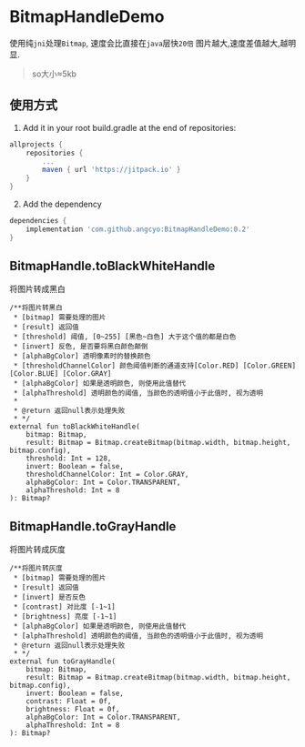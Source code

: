 # BitmapHandleDemo

使用纯`jni`处理`Bitmap`, 速度会比直接在`java`层快`20倍`
图片越大,速度差值越大,越明显.

> so大小≈5kb

## 使用方式

1. Add it in your root build.gradle at the end of repositories:

```gradle
allprojects {
    repositories {
        ...
        maven { url 'https://jitpack.io' }
    }
}
```

2. Add the dependency

```gradle
dependencies {
    implementation 'com.github.angcyo:BitmapHandleDemo:0.2'
}
```

## BitmapHandle.toBlackWhiteHandle

将图片转成黑白

```
/**将图片转黑白
 * [bitmap] 需要处理的图片
 * [result] 返回值
 * [threshold] 阈值, [0~255] [黑色~白色] 大于这个值的都是白色
 * [invert] 反色, 是否要将黑白颜色颠倒
 * [alphaBgColor] 透明像素时的替换颜色
 * [thresholdChannelColor] 颜色阈值判断的通道支持[Color.RED] [Color.GREEN] [Color.BLUE] [Color.GRAY]
 * [alphaBgColor] 如果是透明颜色, 则使用此值替代
 * [alphaThreshold] 透明颜色的阈值, 当颜色的透明值小于此值时, 视为透明
 *
 * @return 返回null表示处理失败
 * */
external fun toBlackWhiteHandle(
    bitmap: Bitmap,
    result: Bitmap = Bitmap.createBitmap(bitmap.width, bitmap.height, bitmap.config),
    threshold: Int = 128,
    invert: Boolean = false,
    thresholdChannelColor: Int = Color.GRAY,
    alphaBgColor: Int = Color.TRANSPARENT,
    alphaThreshold: Int = 8
): Bitmap?
```

## BitmapHandle.toGrayHandle

将图片转成灰度

```
/**将图片转灰度
 * [bitmap] 需要处理的图片
 * [result] 返回值
 * [invert] 是否反色
 * [contrast] 对比度 [-1~1]
 * [brightness] 亮度 [-1~1]
 * [alphaBgColor] 如果是透明颜色, 则使用此值替代
 * [alphaThreshold] 透明颜色的阈值, 当颜色的透明值小于此值时, 视为透明
 * @return 返回null表示处理失败
 * */
external fun toGrayHandle(
    bitmap: Bitmap,
    result: Bitmap = Bitmap.createBitmap(bitmap.width, bitmap.height, bitmap.config),
    invert: Boolean = false,
    contrast: Float = 0f,
    brightness: Float = 0f,
    alphaBgColor: Int = Color.TRANSPARENT,
    alphaThreshold: Int = 8
): Bitmap?
```